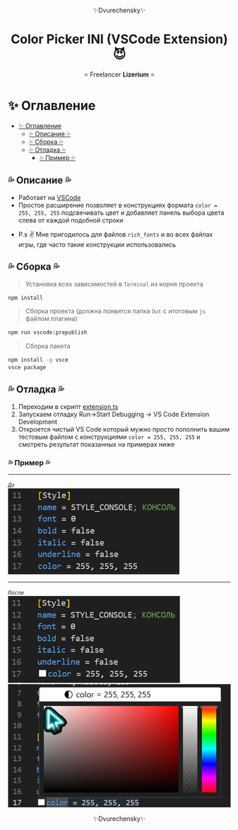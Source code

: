 <p align="center">✨Dvurechensky✨</p>

<h1 align="center"> Color Picker INI (VSCode Extension) 😈</h1>
<p align="center"> ⭐ Freelancer <b>Lizerium</b> ⭐ </p>

# ✨ Оглавление

- [✨ Оглавление](#-оглавление)
  - [💦 Описание 💦](#-описание-)
  - [💦 Сборка 💦](#-сборка-)
  - [💦 Отладка 💦](#-отладка-)
    - [💦 Пример 💦](#-пример-)

## 💦 Описание 💦

- Работает на [VSCode](https://code.visualstudio.com/)
- Простое расширение позволяет в конструкциях формата `color = 255, 255, 255` подсвечивать цвет и добавляет панель выбора цвета слева от каждой подобной строки

* P.s ✌️ Мне пригодилось для файлов `rich_fonts` и во всех файлах игры, где часто такие конструкции использовались

## 💦 Сборка 💦

> Установка всех зависимостей в `Terminal` из корня проекта

```sh
npm install
```

> Сборка проекта (должна появится папка `Out` с итоговым `js` файлом плагина)

```sh
npm run vscode:prepublish
```

> Сборка пакета

```sh
npm install -g vsce
vsce package
```

## 💦 Отладка 💦

1. Переходим в скрипт [extension.ts](src/extension.ts)
2. Запускаем отладку Run->Start Debugging -> VS Code Extension Development
3. Откроется чистый VS Code который мужно просто пополнить вашим тестовым файлом с конструкциями `color = 255, 255, 255` и смотреть результат показанных на примерах ниже

### 💦 Пример 💦

---

_`До`_ \
![Before](Media/Before.png)

---

_`После`_ \
![After_1](Media/Afetr_1.png) \
![After_1](Media/After_2.png)

<p align="center">✨Dvurechensky✨</p>

